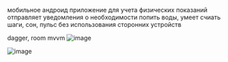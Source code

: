 мобильное андроид приложение для учета физических показаний отправляет уведомления о необходимости попить воды, умеет счиать шаги, сон, пульс без использования сторонних устройств

dagger, room mvvm
![image](https://github.com/KA6A4EK/coursework1/assets/95044759/9e2ab9e2-bc88-4e84-b52f-17f35d43726d)

![image](https://github.com/KA6A4EK/coursework1/assets/95044759/fbb072a3-5260-4f68-ae06-e2ef7faf501e)

